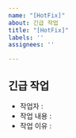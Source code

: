 ```yaml
---
name: "[HotFix]"
about: 긴급 작업
title: "[HotFix]"
labels: ''
assignees: ''

---
```


## 긴급 작업
- 작업자 :
- 작업 내용 : 
- 작업 이유 :
